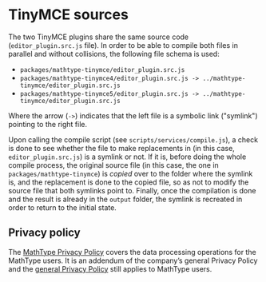# TinyMCE sources

The two TinyMCE plugins share the same source code (`editor_plugin.src.js` file). In order to be able to compile both files in parallel and without collisions, the following file schema is used:

- `packages/mathtype-tinymce/editor_plugin.src.js`
- `packages/mathtype-tinymce4/editor_plugin.src.js -> ../mathtype-tinymce/editor_plugin.src.js`
- `packages/mathtype-tinymce5/editor_plugin.src.js -> ../mathtype-tinymce/editor_plugin.src.js`

Where the arrow (`->`) indicates that the left file is a symbolic link ("symlink") pointing to the right file.

Upon calling the compile script (see `scripts/services/compile.js`), a check is done to see whether the file to make replacements in (in this case, `editor_plugin.src.js`) is a symlink or not. If it is, before doing the whole compile process, the original source file (in this case, the one in `packages/mathtype-tinymce`) is *copied* over to the folder where the symlink is, and the replacement is done to the copied file, so as not to modify the source file that both symlinks point to. Finally, once the compilation is done and the result is already in the `output` folder, the symlink is recreated in order to return to the initial state.

## Privacy policy

The [MathType Privacy Policy](http://www.wiris.com/mathtype/privacy-policy) covers the data processing operations for the MathType users. It is an addendum of the company’s general Privacy Policy and the [general Privacy Policy](https://wiris.com/en/privacy-policy) still applies to MathType users.
